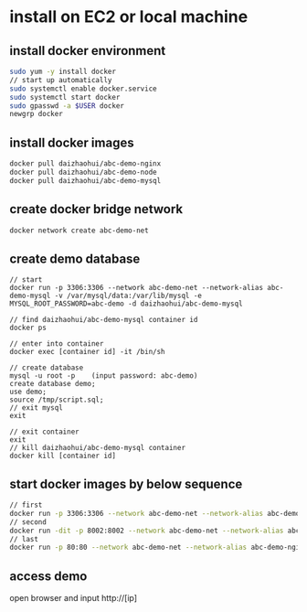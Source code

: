 
# install on EC2 or local machine

## install docker environment

```bash
sudo yum -y install docker
// start up automatically
sudo systemctl enable docker.service 
sudo systemctl start docker
sudo gpasswd -a $USER docker
newgrp docker
```

## install docker images

```bash
docker pull daizhaohui/abc-demo-nginx
docker pull daizhaohui/abc-demo-node
docker pull daizhaohui/abc-demo-mysql
```

## create docker bridge network

```bash
docker network create abc-demo-net
 ```

## create demo database

```
// start 
docker run -p 3306:3306 --network abc-demo-net --network-alias abc-demo-mysql -v /var/mysql/data:/var/lib/mysql -e MYSQL_ROOT_PASSWORD=abc-demo -d daizhaohui/abc-demo-mysql

// find daizhaohui/abc-demo-mysql container id
docker ps

// enter into container
docker exec [container id] -it /bin/sh

// create database 
mysql -u root -p    (input password: abc-demo)
create database demo;   
use demo;
source /tmp/script.sql;
// exit mysql
exit

// exit container
exit
// kill daizhaohui/abc-demo-mysql container 
docker kill [container id]

```
## start docker images by below sequence

```bash
// first
docker run -p 3306:3306 --network abc-demo-net --network-alias abc-demo-mysql -v /var/mysql/data:/var/lib/mysql -e MYSQL_ROOT_PASSWORD=abc-demo -d daizhaohui/abc-demo-mysql
// second
docker run -dit -p 8002:8002 --network abc-demo-net --network-alias abc-demo-node -d daizhaohui/abc-demo-node
// last
docker run -p 80:80 --network abc-demo-net --network-alias abc-demo-nginx -d daizhaohui/abc-demo-nginx
```
## access demo
open browser and input http://[ip]

